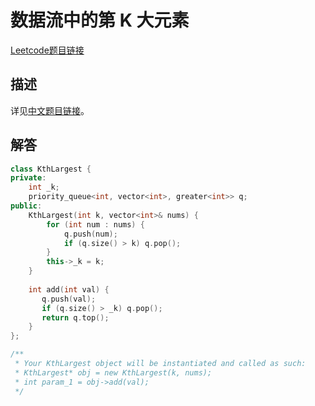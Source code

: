 # 数据流中的第 K 大元素

[Leetcode题目链接](https://leetcode.com/problems/kth-largest-element-in-a-stream/description/)

## 描述

详见[中文题目链接](https://leetcode.cn/problems/kth-largest-element-in-a-stream/)。

## 解答

```C++
class KthLargest {
private:
    int _k;
    priority_queue<int, vector<int>, greater<int>> q;
public:
    KthLargest(int k, vector<int>& nums) {
        for (int num : nums) {
            q.push(num);
            if (q.size() > k) q.pop();
        }
        this->_k = k;
    }
    
    int add(int val) {
       q.push(val);
       if (q.size() > _k) q.pop();
       return q.top(); 
    }
};

/**
 * Your KthLargest object will be instantiated and called as such:
 * KthLargest* obj = new KthLargest(k, nums);
 * int param_1 = obj->add(val);
 */
```
